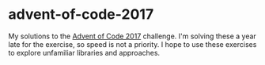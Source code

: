 # advent-of-code-2017

My solutions to the [Advent of Code 2017](https://adventofcode.com) challenge.
I'm solving these a year late for the exercise, so speed is not a priority.
I hope to use these exercises to explore unfamiliar libraries and approaches.

